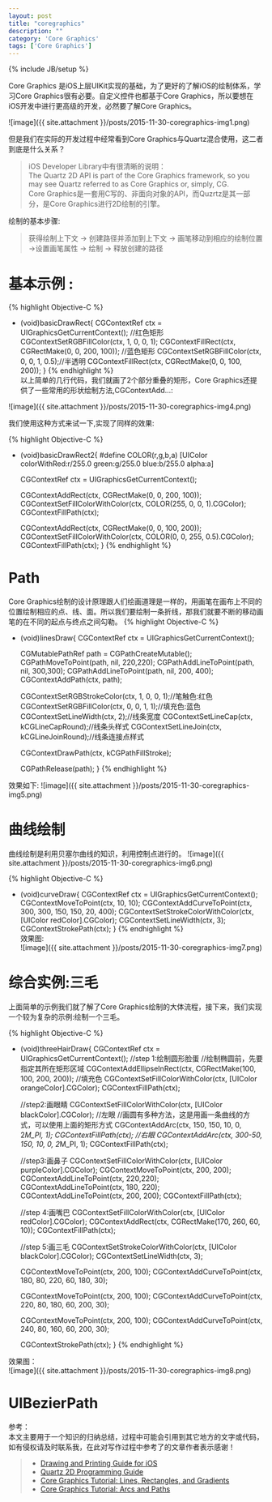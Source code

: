 ```yaml
---
layout: post
title: "coregraphics"
description: ""
category: 'Core Graphics'
tags: ['Core Graphics']
---
```

{% include JB/setup %}

Core Graphics 是iOS上层UIKit实现的基础，为了更好的了解iOS的绘制体系，学习Core Graphics很有必要。自定义控件也都基于Core Graphics，所以要想在iOS开发中进行更高级的开发，必然要了解Core Graphics。

<!--more-->

![image]({{ site.attachment }}/posts/2015-11-30-coregraphics-img1.png)   

但是我们在实际的开发过程中经常看到Core Graphics与Quartz混合使用，这二者到底是什么关系？
> iOS Developer Library中有很清晰的说明：    
> The Quartz 2D API is part of the Core Graphics framework, so you may see Quartz referred to as Core Graphics or, simply, CG.  
> Core Graphics是一套用C写的、非面向对象的API，而Quzrtz是其一部分，是Core Graphics进行2D绘制的引擎。

绘制的基本步骤:   

> 获得绘制上下文 -> 创建路径并添加到上下文 -> 画笔移动到相应的绘制位置 ->设置画笔属性  -> 绘制 -> 释放创建的路径


# 基本示例 :
{% highlight Objective-C %}
- (void)basicDrawRect{
    CGContextRef ctx = UIGraphicsGetCurrentContext();
    //红色矩形
    CGContextSetRGBFillColor(ctx, 1, 0, 0, 1);
    CGContextFillRect(ctx, CGRectMake(0, 0, 200, 100));
    //蓝色矩形
    CGContextSetRGBFillColor(ctx, 0, 0, 1, 0.5);//半透明
    CGContextFillRect(ctx, CGRectMake(0, 0, 100, 200));
}
{% endhighlight %}  
以上简单的几行代码，我们就画了2个部分重叠的矩形，Core Graphics还提供了一些常用的形状绘制方法,CGContextAdd...:

![image]({{ site.attachment }}/posts/2015-11-30-coregraphics-img4.png)   

我们使用这种方式来试一下,实现了同样的效果:  

{% highlight Objective-C %}
- (void)basicDrawRect2{
#define COLOR(r,g,b,a) [UIColor colorWithRed:r/255.0 green:g/255.0 blue:b/255.0 alpha:a]
    
    CGContextRef ctx = UIGraphicsGetCurrentContext();
    
    CGContextAddRect(ctx, CGRectMake(0, 0, 200, 100));
    CGContextSetFillColorWithColor(ctx, COLOR(255, 0, 0, 1).CGColor);
    CGContextFillPath(ctx);

    CGContextAddRect(ctx, CGRectMake(0, 0, 100, 200));
    CGContextSetFillColorWithColor(ctx, COLOR(0, 0, 255, 0.5).CGColor);
    CGContextFillPath(ctx);
}
{% endhighlight %}  

# Path 
Core Graphics绘制的设计原理跟人们绘画道理是一样的，用画笔在画布上不同的位置绘制相应的点、线、面。所以我们要绘制一条折线，那我们就要不断的移动画笔的在不同的起点与终点之间勾勒。
{% highlight Objective-C %}
- (void)linesDraw{
    CGContextRef ctx = UIGraphicsGetCurrentContext();

    CGMutablePathRef path = CGPathCreateMutable();
    CGPathMoveToPoint(path, nil, 220,220);
    CGPathAddLineToPoint(path, nil, 300,300);
    CGPathAddLineToPoint(path, nil, 200, 400);
    CGContextAddPath(ctx, path);
    
    CGContextSetRGBStrokeColor(ctx, 1, 0, 0, 1);//笔触色:红色
    CGContextSetRGBFillColor(ctx, 0, 0, 1, 1);//填充色:蓝色
    CGContextSetLineWidth(ctx, 2);//线条宽度
    CGContextSetLineCap(ctx, kCGLineCapRound);//线条头样式
    CGContextSetLineJoin(ctx, kCGLineJoinRound);//线条连接点样式
    
    CGContextDrawPath(ctx, kCGPathFillStroke);

    CGPathRelease(path);
}
{% endhighlight %}  

效果如下:
![image]({{ site.attachment }}/posts/2015-11-30-coregraphics-img5.png)   

# 曲线绘制  
曲线绘制是利用贝塞尔曲线的知识，利用控制点进行的。
![image]({{ site.attachment }}/posts/2015-11-30-coregraphics-img6.png)   

{% highlight Objective-C %}
- (void)curveDraw{
    CGContextRef ctx = UIGraphicsGetCurrentContext();
    CGContextMoveToPoint(ctx, 10, 10);
    CGContextAddCurveToPoint(ctx, 300, 300, 150, 150, 20, 400);
    CGContextSetStrokeColorWithColor(ctx, [UIColor redColor].CGColor);
    CGContextSetLineWidth(ctx, 3);
    CGContextStrokePath(ctx);
}
{% endhighlight %}  
效果图:  
![image]({{ site.attachment }}/posts/2015-11-30-coregraphics-img7.png)   


# 综合实例:三毛
上面简单的示例我们就了解了Core Graphics绘制的大体流程，接下来，我们实现一个较为复杂的示例:绘制一个三毛。

{% highlight Objective-C %}
- (void)threeHairDraw{
    CGContextRef ctx = UIGraphicsGetCurrentContext();
    //step 1:绘制圆形脸蛋
    //绘制椭圆前，先要指定其所在矩形区域
    CGContextAddEllipseInRect(ctx, CGRectMake(100, 100, 200, 200));
    //填充色
    CGContextSetFillColorWithColor(ctx, [UIColor orangeColor].CGColor);
    CGContextFillPath(ctx);
    
    
    //step2:画眼睛
    CGContextSetFillColorWithColor(ctx, [UIColor blackColor].CGColor);
    //左眼
    //画圆有多种方法，这是用画一条曲线的方式，可以使用上面的矩形方式
    CGContextAddArc(ctx, 150, 150, 10, 0, 2*M_PI, 1);
    CGContextFillPath(ctx);
    //右眼
    CGContextAddArc(ctx, 300-50, 150, 10, 0, 2*M_PI, 1);
    CGContextFillPath(ctx);
    
    //step3:画鼻子
    CGContextSetFillColorWithColor(ctx, [UIColor purpleColor].CGColor);
    CGContextMoveToPoint(ctx, 200, 200);
    CGContextAddLineToPoint(ctx, 220,220);
    CGContextAddLineToPoint(ctx, 180, 220);
    CGContextAddLineToPoint(ctx, 200, 200);
    CGContextFillPath(ctx);
    
     //step 4:画嘴巴
    CGContextSetFillColorWithColor(ctx, [UIColor redColor].CGColor);
    CGContextAddRect(ctx, CGRectMake(170, 260, 60, 10));
    CGContextFillPath(ctx);
 
    //step 5:画三毛
    CGContextSetStrokeColorWithColor(ctx, [UIColor blackColor].CGColor);
    CGContextSetLineWidth(ctx, 3);
    
    CGContextMoveToPoint(ctx, 200, 100);
    CGContextAddCurveToPoint(ctx, 180, 80, 220, 60, 180, 30);

    CGContextMoveToPoint(ctx, 200, 100);
    CGContextAddCurveToPoint(ctx, 220, 80, 180, 60, 200, 30);

    CGContextMoveToPoint(ctx, 200, 100);
    CGContextAddCurveToPoint(ctx, 240, 80, 160, 60, 200, 30);

    CGContextStrokePath(ctx);
}
{% endhighlight %}  

效果图：   
![image]({{ site.attachment }}/posts/2015-11-30-coregraphics-img8.png)   

# UIBezierPath




参考：  
本文主要用于一个知识的归纳总结，过程中可能会引用到其它地方的文字或代码，如有侵权请及时联系我，在此对写作过程中参考了的文章作者表示感谢！   

 > * [Drawing and Printing Guide for iOS](https://developer.apple.com/library/ios/documentation/2DDrawing/Conceptual/DrawingPrintingiOS/Introduction/Introduction.html#//apple_ref/doc/uid/TP40010156)  
 > * [Quartz 2D Programming Guide](https://developer.apple.com/library/prerelease/ios/documentation/GraphicsImaging/Conceptual/drawingwithquartz2d/Introduction/Introduction.html#//apple_ref/doc/uid/TP40007533-SW1)  
 > * [Core Graphics Tutorial: Lines, Rectangles, and Gradients](http://www.raywenderlich.com/32283/core-graphics-tutorial-lines-rectangles-and-gradients)  
 > * [Core Graphics Tutorial: Arcs and Paths](http://www.raywenderlich.com/33193/core-graphics-tutorial-arcs-and-paths)  
